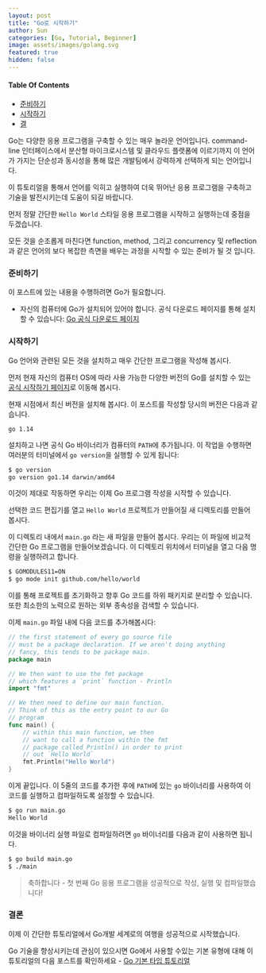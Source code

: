 ```yaml
---
layout: post
title: "Go로 시작하기"
author: Sun
categories: [Go, Tutorial, Beginner]
image: assets/images/golang.svg
featured: true
hidden: false
---
```


<div class="toc">
  <h4>Table Of Contents</h4>
  <nav id="TableOfContents">
    <ul>
      <li>
        <a href="#prerequisites">준비하기</a>
      </li>
      <li>
        <a href="#getting-started">시작하기</a>
      </li>
      <li>
        <a href="#conclusion">결</a>
      </li>
    </ul>
  </nav>
</div>

Go는 다양한 응용 프로그램을 구축할 수 있는 매우 놀라운 언어입니다. 
command-line 인터페이스에서 분산형 마이크로시스템 및 클라우드 플랫폼에 이르기까지 이 언어가 가지는 
단순성과 동시성을 통해 많은 개발팀에서 강력하게 선택하게 되는 언어입니다.

이 튜토리얼을 통해서 언어를 익히고 실행하여 
더욱 뛰어난 응용 프로그램을 구축하고 기술을 발전시키는데 도움이 되길 바랍니다.

먼저 정말 간단한 `Hello World` 스타일 응용 프로그램을 시작하고 실행하는데 중점을 두겠습니다. 

모든 것을 순조롭게 마친다면 function, method, 그리고 concurrency 및 reflection과 
같은 언어의 보다 복잡한 측면을 배우는 과정을 시작할 수 있는 준비가 될 것 입니다.

<h3 id="prerequisites">
  <a href="#prerequisites"></a>
  준비하기
</h3>
  
이 포스트에 있는 내용을 수행하려면 Go가 필요합니다.
* 자신의 컴퓨터에 Go가 설치되어 있어야 합니다. 공식 다운로드 페이지를 통해 설치할 
수 있습니다: [Go 공식 다운로드 페이지](https://golang.org/dl/)

<h3 id="getting-started">
  <a href="#getting-started"></a>
  시작하기
</h3>

Go 언어와 관련된 모든 것을 설치하고 매우 간단한 프로그램을 작성해 봅시다.

먼저 현재 자신의 컴퓨터 OS에 따라 사용 가능한 다양한 버전의 Go를 설치할 수 있는 
[공식 시작하기 페이지](https://golang.org/doc/install)로 이동해 봅시다.

현재 시점에서 최신 버전을 설치해 봅시다. 이 포스트를 작성할 당시의 버전은 다음과 같습니다.

`go 1.14`

설치하고 나면 공식 Go 바이너리가 컴퓨터의 `PATH`에 추가됩니다. 
이 작업을 수행하면 여러분의 터미널에서 `go version`을 실행할 수 있게 됩니다:

```bash
$ go version
go version go1.14 darwin/amd64
```

이것이 제대로 작동하면 우리는 이제 Go 프로그램 작성을 시작할 수 있습니다.

선택한 코드 편집기를 열고 `Hello World` 프로젝트가 만들어질 새 디렉토리를 만들어 봅시다.

이 디렉토리 내에서 `main.go` 라는 새 파일을 만들어 봅시다. 우리는 이 파일에 비교적 간단한 
Go 프로그램을 만들어보겠습니다. 이 디렉토리 위치에서 터미널을 열고 다음 명령을 실행하려고 합니다.

```bash
$ GOMODULES11=ON 
$ go mode init github.com/hello/world
```

이를 통해 프로젝트를 초기화하고 향후 Go 코드를 하위 패키지로 분리할 수 있습니다. 
또한 최소한의 노력으로 원하는 외부 종속성을 검색할 수 있습니다.

이제 `main.go` 파일 내에 다음 코드를 추가해봅시다:

```go
// the first statement of every go source file
// must be a package declaration. If we aren't doing anything
// fancy, this tends to be package main.
package main

// We then want to use the fmt package
// which features a `print` function - Println
import "fmt"

// We then need to define our main function.
// Think of this as the entry point to our Go
// program
func main() {
    // within this main function, we then
    // want to call a function within the fmt
    // package called Println() in order to print
    // out `Hello World`
    fmt.Println("Hello World")
}
```

이게 끝입니다. 
이 5줄의 코드를 추가한 후에 `PATH`에 있는 `go` 바이너리를 사용하여 
이 코드를 실행하고 컴파일하도록 설정할 수 있습니다.

```bash
$ go run main.go
Hello World
```

이것을 바이너리 실행 파일로 컴파일하려면 `go` 바이너리를 다음과 같이 사용하면 됩니다.

```bash
$ go build main.go
$ ./main
```
> 축하합니다 - 첫 번째 Go 응용 프로그램을 성공적으로 작성, 실행 및 컴파일했습니다!

<h3 id="conclusion">
  <a href="#conclusion"></a>
  결론
</h3>

이제 이 간단한 튜토리얼에서 Go개발 세계로의 여행을 성공적으로 시작했습니다.

Go 기술을 향상시키는데 관심이 있으시면 Go에서 사용할 수있는 기본 유형에 대해 이 튜토리얼의 다음 포스트를 확인하세요 - 
<a href="../Ch02-Go-Basic-Types-Tutorial/">Go 기본 타입 튜토리얼</a>   
